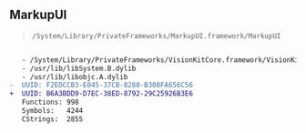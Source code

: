 ## MarkupUI

> `/System/Library/PrivateFrameworks/MarkupUI.framework/MarkupUI`

```diff

   - /System/Library/PrivateFrameworks/VisionKitCore.framework/VisionKitCore
   - /usr/lib/libSystem.B.dylib
   - /usr/lib/libobjc.A.dylib
-  UUID: F2EDCCB3-E045-37CB-8280-B308FA656C56
+  UUID: B6A3BDD9-D7EC-38ED-8792-29C25926B3E6
   Functions: 998
   Symbols:   4244
   CStrings:  2855

```
